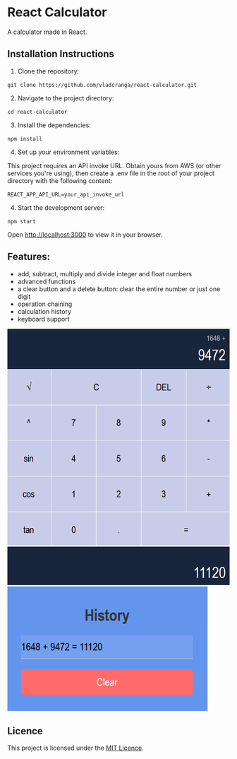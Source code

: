 # React Calculator
A calculator made in React.

## Installation Instructions

1. Clone the repository:
```
git clone https://github.com/vladcranga/react-calculator.git
```

2. Navigate to the project directory:
```
cd react-calculator
```

3. Install the dependencies:
```
npm install
```

4. Set up your environment variables:

This project requires an API invoke URL. Obtain yours from AWS (or other services you're using), then create a .env file in the root of your project directory with the following content:
```
REACT_APP_API_URL=your_api_invoke_url
```

4. Start the development server:
```
npm start
```
Open [http://localhost:3000](http://localhost:3000) to view it in your browser.

## Features:
- add, subtract, multiply and divide integer and float numbers
- advanced functions
- a clear button and a delete button: clear the entire number or just one digit
- operation chaining
- calculation history
- keyboard support

![example picture](images/calculator.png)
![the result](/images/result.png)
![the history feature](/images/history.png)

## Licence

This project is licensed under the [MIT Licence](https://opensource.org/license/MIT).

